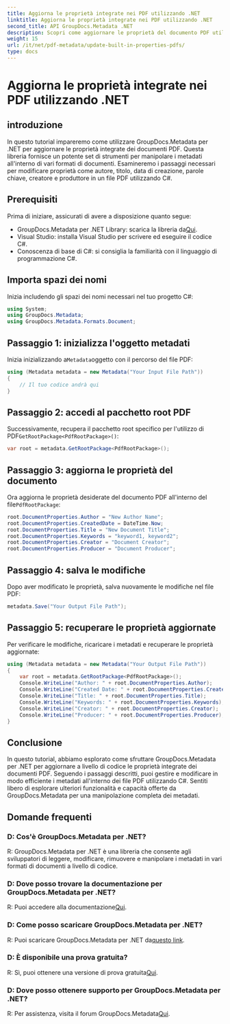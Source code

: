 ```yaml
---
title: Aggiorna le proprietà integrate nei PDF utilizzando .NET
linktitle: Aggiorna le proprietà integrate nei PDF utilizzando .NET
second_title: API GroupDocs.Metadata .NET
description: Scopri come aggiornare le proprietà del documento PDF utilizzando C# e GroupDocs.Metadata per .NET. Modifica autore, titolo, parole chiave e altro in modo programmatico.
weight: 15
url: /it/net/pdf-metadata/update-built-in-properties-pdfs/
type: docs
---
```

# Aggiorna le proprietà integrate nei PDF utilizzando .NET

## introduzione
In questo tutorial impareremo come utilizzare GroupDocs.Metadata per .NET per aggiornare le proprietà integrate dei documenti PDF. Questa libreria fornisce un potente set di strumenti per manipolare i metadati all'interno di vari formati di documenti. Esamineremo i passaggi necessari per modificare proprietà come autore, titolo, data di creazione, parole chiave, creatore e produttore in un file PDF utilizzando C#.
## Prerequisiti
Prima di iniziare, assicurati di avere a disposizione quanto segue:
-  GroupDocs.Metadata per .NET Library: scarica la libreria da[Qui](https://releases.groupdocs.com/metadata/net/).
- Visual Studio: installa Visual Studio per scrivere ed eseguire il codice C#.
- Conoscenza di base di C#: si consiglia la familiarità con il linguaggio di programmazione C#.

## Importa spazi dei nomi
Inizia includendo gli spazi dei nomi necessari nel tuo progetto C#:
```csharp
using System;
using GroupDocs.Metadata;
using GroupDocs.Metadata.Formats.Document;
```
## Passaggio 1: inizializza l'oggetto metadati
 Inizia inizializzando a`Metadata`oggetto con il percorso del file PDF:
```csharp
using (Metadata metadata = new Metadata("Your Input File Path"))
{
    // Il tuo codice andrà qui
}
```
## Passaggio 2: accedi al pacchetto root PDF
 Successivamente, recupera il pacchetto root specifico per l'utilizzo di PDF`GetRootPackage<PdfRootPackage>()`:
```csharp
var root = metadata.GetRootPackage<PdfRootPackage>();
```
## Passaggio 3: aggiorna le proprietà del documento
 Ora aggiorna le proprietà desiderate del documento PDF all'interno del file`PdfRootPackage`:
```csharp
root.DocumentProperties.Author = "New Author Name";
root.DocumentProperties.CreatedDate = DateTime.Now;
root.DocumentProperties.Title = "New Document Title";
root.DocumentProperties.Keywords = "keyword1, keyword2";
root.DocumentProperties.Creator = "Document Creator";
root.DocumentProperties.Producer = "Document Producer";
```
## Passaggio 4: salva le modifiche
Dopo aver modificato le proprietà, salva nuovamente le modifiche nel file PDF:
```csharp
metadata.Save("Your Output File Path");
```
## Passaggio 5: recuperare le proprietà aggiornate
Per verificare le modifiche, ricaricare i metadati e recuperare le proprietà aggiornate:
```csharp
using (Metadata metadata = new Metadata("Your Output File Path"))
{
    var root = metadata.GetRootPackage<PdfRootPackage>();
    Console.WriteLine("Author: " + root.DocumentProperties.Author);
    Console.WriteLine("Created Date: " + root.DocumentProperties.CreatedDate);
    Console.WriteLine("Title: " + root.DocumentProperties.Title);
    Console.WriteLine("Keywords: " + root.DocumentProperties.Keywords);
    Console.WriteLine("Creator: " + root.DocumentProperties.Creator);
    Console.WriteLine("Producer: " + root.DocumentProperties.Producer);
}
```

## Conclusione
In questo tutorial, abbiamo esplorato come sfruttare GroupDocs.Metadata per .NET per aggiornare a livello di codice le proprietà integrate dei documenti PDF. Seguendo i passaggi descritti, puoi gestire e modificare in modo efficiente i metadati all'interno dei file PDF utilizzando C#. Sentiti libero di esplorare ulteriori funzionalità e capacità offerte da GroupDocs.Metadata per una manipolazione completa dei metadati.

## Domande frequenti
### D: Cos'è GroupDocs.Metadata per .NET?
R: GroupDocs.Metadata per .NET è una libreria che consente agli sviluppatori di leggere, modificare, rimuovere e manipolare i metadati in vari formati di documenti a livello di codice.
### D: Dove posso trovare la documentazione per GroupDocs.Metadata per .NET?
 R: Puoi accedere alla documentazione[Qui](https://tutorials.groupdocs.com/metadata/net/).
### D: Come posso scaricare GroupDocs.Metadata per .NET?
 R: Puoi scaricare GroupDocs.Metadata per .NET da[questo link](https://releases.groupdocs.com/metadata/net/).
### D: È disponibile una prova gratuita?
 R: Sì, puoi ottenere una versione di prova gratuita[Qui](https://releases.groupdocs.com/).
### D: Dove posso ottenere supporto per GroupDocs.Metadata per .NET?
 R: Per assistenza, visita il forum GroupDocs.Metadata[Qui](https://forum.groupdocs.com/c/metadata/14).